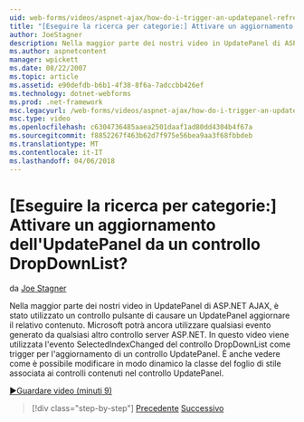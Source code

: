```yaml
---
uid: web-forms/videos/aspnet-ajax/how-do-i-trigger-an-updatepanel-refresh-from-a-dropdownlist-control
title: "[Eseguire la ricerca per categorie:] Attivare un aggiornamento dell'UpdatePanel da un controllo DropDownList? | Microsoft Docs"
author: JoeStagner
description: Nella maggior parte dei nostri video in UpdatePanel di ASP.NET AJAX, è stato utilizzato un controllo pulsante di causare un UpdatePanel aggiornare il relativo contenuto. Ancora Microsoft può utilizzare qualsiasi evento...
ms.author: aspnetcontent
manager: wpickett
ms.date: 08/22/2007
ms.topic: article
ms.assetid: e90defdb-b6b1-4f38-8f6a-7adccbb426ef
ms.technology: dotnet-webforms
ms.prod: .net-framework
msc.legacyurl: /web-forms/videos/aspnet-ajax/how-do-i-trigger-an-updatepanel-refresh-from-a-dropdownlist-control
msc.type: video
ms.openlocfilehash: c6304736485aaea2501daaf1ad80dd4304b4f67a
ms.sourcegitcommit: f8852267f463b62d7f975e56bea9aa3f68fbbdeb
ms.translationtype: MT
ms.contentlocale: it-IT
ms.lasthandoff: 04/06/2018
---
```

<a name="how-do-i-trigger-an-updatepanel-refresh-from-a-dropdownlist-control"></a>[Eseguire la ricerca per categorie:] Attivare un aggiornamento dell'UpdatePanel da un controllo DropDownList?
====================
da [Joe Stagner](https://github.com/JoeStagner)

Nella maggior parte dei nostri video in UpdatePanel di ASP.NET AJAX, è stato utilizzato un controllo pulsante di causare un UpdatePanel aggiornare il relativo contenuto. Microsoft potrà ancora utilizzare qualsiasi evento generato da qualsiasi altro controllo server ASP.NET. In questo video viene utilizzata l'evento SelectedIndexChanged del controllo DropDownList come trigger per l'aggiornamento di un controllo UpdatePanel. È anche vedere come è possibile modificare in modo dinamico la classe del foglio di stile associata ai controlli contenuti nel controllo UpdatePanel.

[&#9654;Guardare video (minuti 9)](https://channel9.msdn.com/Blogs/ASP-NET-Site-Videos/how-do-i-trigger-an-updatepanel-refresh-from-a-dropdownlist-control)

> [!div class="step-by-step"]
> [Precedente](how-do-i-implement-the-persistent-communications-pattern-using-web-services.md)
> [Successivo](how-do-i-create-an-aspnet-ajax-extender-from-scratch.md)
